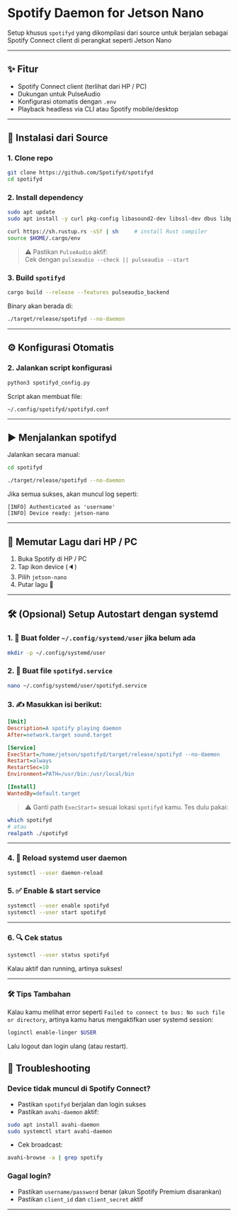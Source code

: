 # Spotify Daemon for Jetson Nano

Setup khusus `spotifyd` yang dikompilasi dari source untuk berjalan sebagai Spotify Connect client di perangkat seperti Jetson Nano

---

## ✨ Fitur

- Spotify Connect client (terlihat dari HP / PC)
- Dukungan untuk PulseAudio
- Konfigurasi otomatis dengan `.env`
- Playback headless via CLI atau Spotify mobile/desktop

---

## 🚀 Instalasi dari Source

### 1. Clone repo

```bash
git clone https://github.com/Spotifyd/spotifyd
cd spotifyd
```

### 2. Install dependency

```bash
sudo apt update
sudo apt install -y curl pkg-config libasound2-dev libssl-dev dbus libpulse-dev build-essential

curl https://sh.rustup.rs -sSf | sh     # install Rust compiler
source $HOME/.cargo/env
```

> ⚠️ Pastikan `PulseAudio` aktif:  
> Cek dengan `pulseaudio --check || pulseaudio --start`

### 3. Build `spotifyd`

```bash
cargo build --release --features pulseaudio_backend
```

Binary akan berada di:

```bash
./target/release/spotifyd --no-daemon
```

---

## ⚙️ Konfigurasi Otomatis

### 2. Jalankan script konfigurasi

```bash
python3 spotifyd_config.py
```

Script akan membuat file:

```
~/.config/spotifyd/spotifyd.conf
```

---

## ▶️ Menjalankan spotifyd

Jalankan secara manual:

```bash
cd spotifyd

./target/release/spotifyd --no-daemon
```

Jika semua sukses, akan muncul log seperti:

```
[INFO] Authenticated as 'username'
[INFO] Device ready: jetson-nano
```

---

## 📱 Memutar Lagu dari HP / PC

1. Buka Spotify di HP / PC
2. Tap ikon device (🔈)
3. Pilih `jetson-nano`
4. Putar lagu 🎵

---

## 🛠️ (Opsional) Setup Autostart dengan systemd

### 1. 📁 Buat folder `~/.config/systemd/user` jika belum ada

```bash
mkdir -p ~/.config/systemd/user
```

### 2. 📄 Buat file `spotifyd.service`

```bash
nano ~/.config/systemd/user/spotifyd.service
```

### 3. ✍️ Masukkan isi berikut:

```ini
[Unit]
Description=A spotify playing daemon
After=network.target sound.target

[Service]
ExecStart=/home/jetson/spotifyd/target/release/spotifyd --no-daemon
Restart=always
RestartSec=10
Environment=PATH=/usr/bin:/usr/local/bin

[Install]
WantedBy=default.target
```

> ⚠️ Ganti path `ExecStart=` sesuai lokasi `spotifyd` kamu. Tes dulu pakai:

```bash
which spotifyd
# atau
realpath ./spotifyd
```

---

### 4. 🔄 Reload systemd user daemon

```bash
systemctl --user daemon-reload
```

### 5. ✅ Enable & start service

```bash
systemctl --user enable spotifyd
systemctl --user start spotifyd
```

---

### 6. 🔍 Cek status

```bash
systemctl --user status spotifyd
```

Kalau aktif dan running, artinya sukses!

---

### 🛠 Tips Tambahan

Kalau kamu melihat error seperti `Failed to connect to bus: No such file or directory`, artinya kamu harus mengaktifkan user systemd session:

```bash
loginctl enable-linger $USER
```

Lalu logout dan login ulang (atau restart).

## 🧪 Troubleshooting

### Device tidak muncul di Spotify Connect?

- Pastikan `spotifyd` berjalan dan login sukses
- Pastikan `avahi-daemon` aktif:

```bash
sudo apt install avahi-daemon
sudo systemctl start avahi-daemon
```

- Cek broadcast:

```bash
avahi-browse -a | grep spotify
```

### Gagal login?

- Pastikan `username/password` benar (akun Spotify Premium disarankan)
- Pastikan `client_id` dan `client_secret` aktif

---
